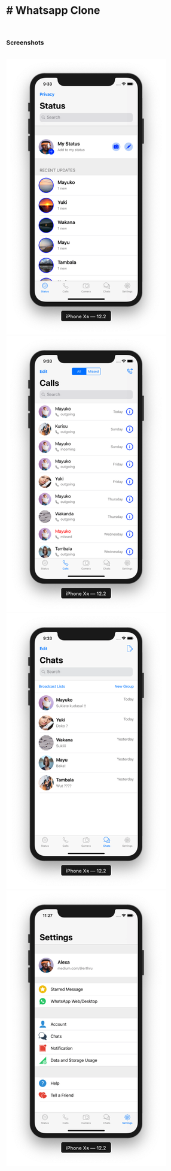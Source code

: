 <h1># Whatsapp Clone</h1>
<br>
<h3>Screenshots</h3>
<br>
<img src="https://raw.githubusercontent.com/erthru/Whatsapp-Clone/master/ss1.png" height="737px" width="427px" /><br>
<img src="https://raw.githubusercontent.com/erthru/Whatsapp-Clone/master/ss2.png" height="737px" width="427px" /><br>
<img src="https://raw.githubusercontent.com/erthru/Whatsapp-Clone/master/ss4.png" height="737px" width="427px" /><br>
<img src="https://raw.githubusercontent.com/erthru/Whatsapp-Clone/master/ss5.png" height="737px" width="427px" /><br>
